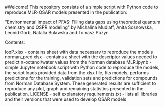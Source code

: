 #Welcome!
This repository consists of a simple script with Python code to reproduce MLR-QSAR models presented in the publication:

"Environmental impact of PFAS: Filling data gaps using theoretical quantum chemistry and QSPR modeling" by Michalina Mudlaff, Anita Sosnowska, Leonid Gorb, Natalia Bulawska and Tomasz Puzyn

Contents:

logP.xlsx - contains sheet with data necessary to reproduce the models
norman_pred.xlsx - contains a sheet with the descriptor values needed to predict n-octanol/water values from the Norman database
MLR.ipynb - simple Jupyter notebook script with Python code to reproduce the models, the script loads provided data from the xlsx file, fits models, performs predictions for the training, validation sets and predictions for compounds from Norman Database System. These generated results are sufficient to reproduce any plot, graph and remaining statistics presented in the publication.
LICENSE - self explanatory
requirements.txt - lists all libraries and their versions that were used to develop QSAR models
